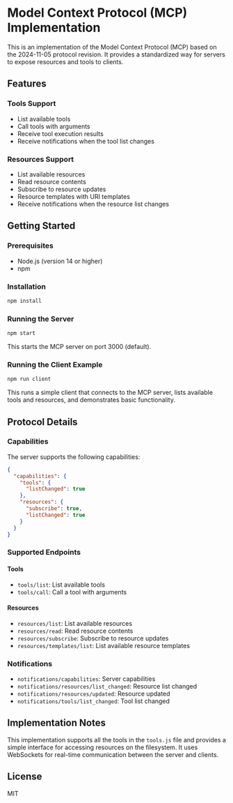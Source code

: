 # Model Context Protocol (MCP) Implementation

This is an implementation of the Model Context Protocol (MCP) based on the 2024-11-05 protocol revision. It provides a standardized way for servers to expose resources and tools to clients.

## Features

### Tools Support
- List available tools
- Call tools with arguments
- Receive tool execution results
- Receive notifications when the tool list changes

### Resources Support
- List available resources
- Read resource contents
- Subscribe to resource updates
- Resource templates with URI templates
- Receive notifications when the resource list changes

## Getting Started

### Prerequisites
- Node.js (version 14 or higher)
- npm

### Installation
```bash
npm install
```

### Running the Server
```bash
npm start
```
This starts the MCP server on port 3000 (default).

### Running the Client Example
```bash
npm run client
```
This runs a simple client that connects to the MCP server, lists available tools and resources, and demonstrates basic functionality.

## Protocol Details

### Capabilities
The server supports the following capabilities:
```json
{
  "capabilities": {
    "tools": {
      "listChanged": true
    },
    "resources": {
      "subscribe": true,
      "listChanged": true
    }
  }
}
```

### Supported Endpoints

#### Tools
- `tools/list`: List available tools
- `tools/call`: Call a tool with arguments

#### Resources
- `resources/list`: List available resources
- `resources/read`: Read resource contents
- `resources/subscribe`: Subscribe to resource updates
- `resources/templates/list`: List available resource templates

### Notifications
- `notifications/capabilities`: Server capabilities
- `notifications/resources/list_changed`: Resource list changed
- `notifications/resources/updated`: Resource updated
- `notifications/tools/list_changed`: Tool list changed

## Implementation Notes

This implementation supports all the tools in the `tools.js` file and provides a simple interface for accessing resources on the filesystem. It uses WebSockets for real-time communication between the server and clients.

## License
MIT
